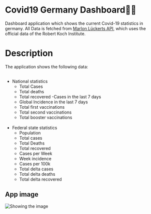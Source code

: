 # Covid19 Germany Dashboard🦠🏥

Dashboard application which shows the current Covid-19 statistics in germany.
All Data is fetched from [Marlon Lückerts API](https://api.corona-zahlen.org/docs/), which uses the official data of the Robert Koch Institute.

# Description

The application shows the following data:
<br> <br>

- National statistics
  - Total Cases
  - Total deaths
  - Total recovered
    -Cases in the last 7 days
  - Global Incidence in the last 7 days
  - Total first vaccinations
  - Total second vaccinations
  - Total booster vaccinations
    <br> <br>
- Federal state statistics
  - Population
  - Total cases
  - Total Deaths
  - Total recovered
  - Cases per Week
  - Week incidence
  - Cases per 100k
  - Total delta cases
  - Total delta deaths
  - Total delta recovered

## App image

![Showing the image](https://i.ibb.co/8D7LLL1/Covid-19-dashboard-image.png)
